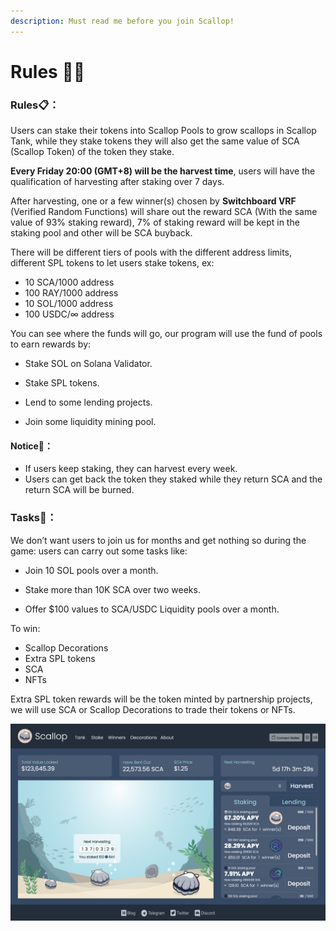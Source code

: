 ```yaml
---
description: Must read me before you join Scallop!
---
```


# Rules 👩‍🏫

### Rules📋**：**

Users can stake their tokens into Scallop Pools to grow scallops in Scallop Tank, while they stake tokens they will also get the same value of SCA \(Scallop Token\) of the token they stake. 

**Every Friday 20:00 \(GMT+8\) will be the harvest time**, users will have the qualification of harvesting after staking over 7 days.

After harvesting, one or a few winner\(s\) chosen by **Switchboard VRF** \(Verified Random Functions\) will share out the reward SCA \(With the same value of 93% staking reward\), 7% of staking reward will be kept in the staking pool and other will be SCA buyback.


There will be different tiers of pools with the different address limits, different SPL tokens to let users stake tokens, ex:

* 10 SCA/1000 address
* 100 RAY/1000 address
* 10 SOL/1000 address
* 100 USDC/∞ address

You can see where the funds will go, our program will use the fund of pools to earn rewards by:

* Stake SOL on Solana Validator.
* 
  Stake SPL tokens.

* 
  Lend to some lending projects.

* 
  Join some liquidity mining pool.

#### Notice🔎**：**

* If users keep staking, they can harvest every week.
* 
  Users can get back the token they staked while they return SCA and the return SCA will be burned.



### **Tasks**🏅**：**



We don’t want users to join us for months and get nothing so during the game: users can carry out some tasks like:

* Join 10 SOL pools over a month.
* 
  Stake more than 10K SCA over two weeks.

* 
  Offer $100 values to SCA/USDC Liquidity pools over a month.

To win:

* Scallop Decorations
* Extra SPL tokens
* SCA
* NFTs



Extra SPL token rewards will be the token minted by partnership projects, we will use SCA or Scallop Decorations to trade their tokens or NFTs.



![](.gitbook/assets/image%20%2817%29.png)

  




